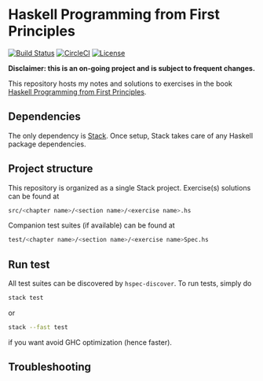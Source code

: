 # Haskell Programming from First Principles
[![Build Status](https://travis-ci.org/BoeingX/haskell-programming-from-first-principles.svg?branch=master)](https://travis-ci.org/BoeingX/haskell-programming-from-first-principles)
[![CircleCI](https://circleci.com/gh/BoeingX/haskell-programming-from-first-principles/tree/master.svg?style=svg)](https://circleci.com/gh/BoeingX/haskell-programming-from-first-principles/tree/master)
[![License](https://img.shields.io/badge/License-BSD%203--Clause-blue.svg)](https://opensource.org/licenses/BSD-3-Clause)


**Disclaimer: this is an on-going project and is subject to frequent changes.**

This repository hosts my notes and solutions to exercises in the book
[Haskell Programming from First Principles](http://haskellbook.com/).

## Dependencies

The only dependency is [Stack](https://docs.haskellstack.org/en/stable/README/). 
Once setup, Stack takes care of any Haskell package dependencies.

## Project structure

This repository is organized as a single Stack project.
Exercise(s) solutions can be found at
```bash
src/<chapter name>/<section name>/<exercise name>.hs
```
Companion test suites (if available) can be found at
```bash
test/<chapter name>/<section name>/<exercise name>Spec.hs
```

## Run test

All test suites can be discovered by `hspec-discover`. To run tests, simply do

```bash
stack test
```
or
```bash
stack --fast test
```
if you want avoid GHC optimization (hence faster).

## Troubleshooting
